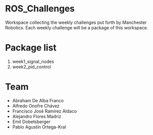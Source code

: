 # ROS_Challenges
Workspace collecting the weekly challenges put forth by Manchester Robotics. Each weekly challenge will be a package of this workspace.

# Package list

1. week1_signal_nodes
2. week2_pid_control

# Team

- Abraham De Alba Franco
- Alfredo Onofre Chávez
- Francisco José Ramírez Aldaco
- Alejandro Flores Madriz
- Emil Dobetsberger
- Pablo Agustín Ortega-Kral